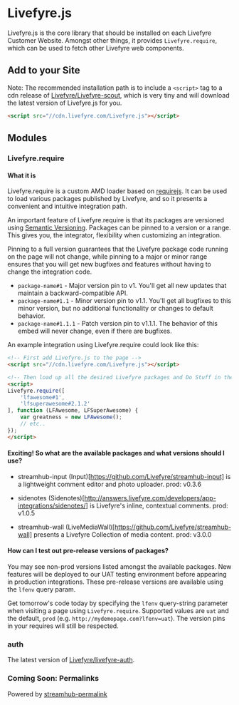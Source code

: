 # Livefyre.js

Livefyre.js is the core library that should be installed on each Livefyre Customer Website. Amongst other things, it provides `Livefyre.require`, which can be used to fetch other Livefyre web components.

## Add to your Site

Note: The recommended installation path is to include a `<script>` tag to a cdn release of [Livefyre/Livefyre-scout](//github.com/Livefyre/Livefyre-scout), which is very tiny and will download the latest version of Livefyre.js for you.

```html
<script src="//cdn.livefyre.com/Livefyre.js"></script>
```

## Modules

### Livefyre.require

#### What it is

Livefyre.require is a custom AMD loader based on [requirejs](http://requirejs.org/). It can be used to load various packages published by Livefyre, and so it presents a convenient and intuitive integration path.

An important feature of Livefyre.require is that its packages are versioned using [Semantic Versioning](http://semver.org/). Packages can be pinned to a version or a range. This gives you, the integrator, flexibility when customizing an integration.

Pinning to a full version guarantees that the Livefyre package code running on the page will not change, while pinning to a major or minor range ensures that you will get new bugfixes and features without having to change the integration code.

* `package-name#1` - Major version pin to v1. You'll get all new updates that maintain a backward-compatible API.
* `package-name#1.1` - Minor version pin to v1.1. You'll get all bugfixes to this minor version, but no additional functionality or changes to default behavior.
* `package-name#1.1.1` - Patch version pin to v1.1.1. The behavior of this embed will never change, even if there are bugfixes.

An example integration using Livefyre.require could look like this:

```html
<!-- First add Livefyre.js to the page -->
<script src="//cdn.livefyre.com/Livefyre.js"></script>

<!-- Then load up all the desired Livefyre packages and Do Stuff in the callback -->
<script>
Livefyre.require([
    'lfawesome#1',
    'lfsuperawesome#2.1.2'
], function (LFAwesome, LFSuperAwesome) {
    var greatness = new LFAwesome();
    // etc..
});
</script>
```

#### Exciting! So what are the available packages and what versions should I use?

- streamhub-input
    (Input)[https://github.com/Livefyre/streamhub-input] is a lightweight comment editor and photo uploader.
    prod: v0.3.6

- sidenotes
    (Sidenotes)[http://answers.livefyre.com/developers/app-integrations/sidenotes/] is Livefyre's inline, contextual comments.
    prod: v1.0.5

- streamhub-wall
    (LiveMediaWall)[https://github.com/Livefyre/streamhub-wall] presents a Livefyre Collection of media content.
    prod: v3.0.0

#### How can I test out pre-release versions of packages?

You may see non-prod versions listed amongst the available packages. New features will be deployed to our UAT testing environment before appearing in production integrations. These pre-release versions are available using the `lfenv` query param.

Get tomorrow's code today by specifying the `lfenv` query-string parameter when visiting a page using `Livefyre.require`. Supported values are `uat` and the default, `prod` (e.g. `http://mydemopage.com?lfenv=uat`). The version pins in your requires will still be respected.

### auth

The latest version of [Livefyre/livefyre-auth](//github.com/Livefyre/livefyre-auth).

### Coming Soon: Permalinks

Powered by [streamhub-permalink](https://github.com/Joao-S-Martins/streamhub-permalink)
